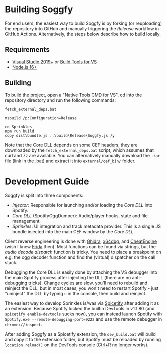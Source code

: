 # Building Soggfy

For end users, the easiest way to build Soggfy is by forking (or reuploading) the repository into GitHub and manually triggering the _Release_ workflow in GitHub Actions. Alternatively, the steps below describe how to build locally.

## Requirements
- [Visual Studio 2019+](https://visualstudio.microsoft.com/downloads) or [Build Tools for VS](https://visualstudio.microsoft.com/downloads/#build-tools-for-visual-studio-2022)
- [Node.js 16+](https://nodejs.org/en/download/)

## Building
To build the project, open a "Native Tools CMD for VS", cd into the repository directory and run the following commands:

```
fetch_external_deps.bat

msbuild /p:Configuration=Release

cd Sprinkles
npm run build
copy dist\bundle.js ..\build\Release\Soggfy.js /y
```

Note that the Core DLL depends on some CEF headers, they are downloaded by the `fetch_external_deps.bat` script, which assumes that curl and 7z are available. You can alternatively manually download the `.tar` file (link in the .bat) and extract it into `external/cef_bin/` folder.

# Development Guide
Soggfy is split into three components: 
- _Injector_: Responsible for launching and/or loading the _Core DLL_ into Spotify.
- _Core DLL_ (SpotifyOggDumper): Audio/player hooks, state and file management.
- _Sprinkles_: UI integration and track metadata provider. This is a single JS bundle injected into the main CEF window by the _Core DLL_.

Client reverse engineering is done with [Ghidra](https://ghidra-sre.org/), [x64dbg](https://github.com/x64dbg/x64dbg), and [CheatEngine](https://github.com/cheat-engine/cheat-engine/) (wish I knew [Frida](https://frida.re/docs/installation/) then). Most functions can be found via strings, but the _audio decode dispatch_ function is tricky. You need to place a breakpoint on e.g. the ogg decoder function and find the (virtual) dispatcher on the call stack.

Debugging the Core DLL is easily done by attaching the VS debugger into the main Spotify process after injecting the DLL (there are no anti-debugging tricks). Change cycles are slow, you'll need to rebuild and reinject the DLL, but in most cases, you won't need to restart Spotify - just "uninject" the DLL by typing `u` in the console, then build and reinject.

The easiest way to develop Sprinkles is/was via [Spicetify](https://spicetify.app/docs/getting-started) after adding it as an extension. Because Spotify locked the builtin DevTools in v1.1.80 (and `spicetify enable-devtools` sucks now), you can instead launch Spotify with `Spotify.exe --remote-debugging-port=9222` and use the remote debugger in `chrome://inspect`.

After adding Soggfy as a Spicetify extension, the `dev_build.bat` will build and copy it to the extension folder, but Spotify must be reloaded by running `location.reload()` on the DevTools console (Ctrl+R no longer works).